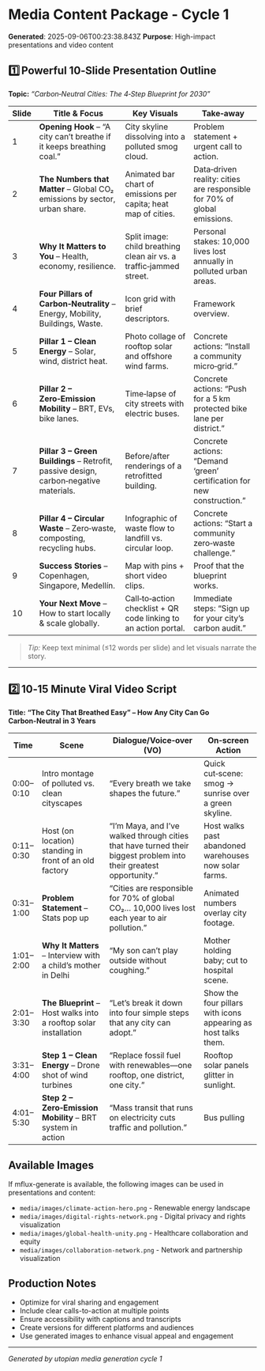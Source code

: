 # Media Content Package - Cycle 1

**Generated**: 2025-09-06T00:23:38.843Z
**Purpose**: High-impact presentations and video content

## 1️⃣ Powerful 10‑Slide Presentation Outline  
**Topic:** *“Carbon‑Neutral Cities: The 4‑Step Blueprint for 2030”*  

| Slide | Title & Focus | Key Visuals | Take‑away |
|-------|---------------|-------------|-----------|
| 1 | **Opening Hook** – “A city can’t breathe if it keeps breathing coal.” | City skyline dissolving into a polluted smog cloud. | Problem statement + urgent call to action. |
| 2 | **The Numbers that Matter** – Global CO₂ emissions by sector, urban share. | Animated bar chart of emissions per capita; heat map of cities. | Data‑driven reality: cities are responsible for 70% of global emissions. |
| 3 | **Why It Matters to You** – Health, economy, resilience. | Split image: child breathing clean air vs. a traffic‑jammed street. | Personal stakes: 10,000 lives lost annually in polluted urban areas. |
| 4 | **Four Pillars of Carbon‑Neutrality** – Energy, Mobility, Buildings, Waste. | Icon grid with brief descriptors. | Framework overview. |
| 5 | **Pillar 1 – Clean Energy** – Solar, wind, district heat. | Photo collage of rooftop solar and offshore wind farms. | Concrete actions: “Install a community micro‑grid.” |
| 6 | **Pillar 2 – Zero‑Emission Mobility** – BRT, EVs, bike lanes. | Time‑lapse of city streets with electric buses. | Concrete actions: “Push for a 5 km protected bike lane per district.” |
| 7 | **Pillar 3 – Green Buildings** – Retrofit, passive design, carbon‑negative materials. | Before/after renderings of a retrofitted building. | Concrete actions: “Demand ‘green’ certification for new construction.” |
| 8 | **Pillar 4 – Circular Waste** – Zero‑waste, composting, recycling hubs. | Infographic of waste flow to landfill vs. circular loop. | Concrete actions: “Start a community zero‑waste challenge.” |
| 9 | **Success Stories** – Copenhagen, Singapore, Medellín. | Map with pins + short video clips. | Proof that the blueprint works. |
|10 | **Your Next Move** – How to start locally & scale globally. | Call‑to‑action checklist + QR code linking to an action portal. | Immediate steps: “Sign up for your city’s carbon audit.” |

> *Tip:* Keep text minimal (≤12 words per slide) and let visuals narrate the story.

---

## 2️⃣ 10‑15 Minute Viral Video Script  
**Title:** **“The City That Breathed Easy” – How Any City Can Go Carbon‑Neutral in 3 Years**

| Time | Scene | Dialogue/Voice‑over (VO) | On‑screen Action |
|------|-------|--------------------------|------------------|
| 0:00–0:10 | Intro montage of polluted vs. clean cityscapes | “Every breath we take shapes the future.” | Quick cut‑scene: smog → sunrise over a green skyline. |
| 0:11–0:30 | Host (on location) standing in front of an old factory | “I’m Maya, and I’ve walked through cities that have turned their biggest problem into their greatest opportunity.” | Host walks past abandoned warehouses now solar farms. |
| 0:31–1:00 | **Problem Statement** – Stats pop up | “Cities are responsible for 70% of global CO₂… 10,000 lives lost each year to air pollution.” | Animated numbers overlay city footage. |
| 1:01–2:00 | **Why It Matters** – Interview with a child’s mother in Delhi | “My son can’t play outside without coughing.” | Mother holding baby; cut to hospital scene. |
| 2:01–3:30 | **The Blueprint** – Host walks into a rooftop solar installation | “Let’s break it down into four simple steps that any city can adopt.” | Show the four pillars with icons appearing as host talks them. |
| 3:31–4:00 | **Step 1 – Clean Energy** – Drone shot of wind turbines | “Replace fossil fuel with renewables—one rooftop, one district, one city.” | Rooftop solar panels glitter in sunlight. |
| 4:01–5:30 | **Step 2 – Zero‑Emission Mobility** – BRT system in action | “Mass transit that runs on electricity cuts traffic and pollution.” | Bus pulling

## Available Images
If mflux-generate is available, the following images can be used in presentations and content:
- `media/images/climate-action-hero.png` - Renewable energy landscape
- `media/images/digital-rights-network.png` - Digital privacy and rights visualization  
- `media/images/global-health-unity.png` - Healthcare collaboration and equity
- `media/images/collaboration-network.png` - Network and partnership visualization

## Production Notes
- Optimize for viral sharing and engagement
- Include clear calls-to-action at multiple points
- Ensure accessibility with captions and transcripts
- Create versions for different platforms and audiences
- Use generated images to enhance visual appeal and engagement

---
*Generated by utopian media generation cycle 1*
